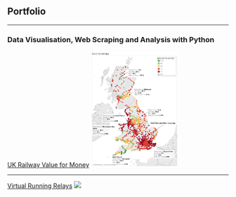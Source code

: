 ## Portfolio

---

### Data Visualisation, Web Scraping and Analysis with Python

[UK Railway Value for Money](/railway_journeys)
<img src="images/Cambridge Rail Value.png?raw=true" width="200"/>

---
[Virtual Running Relays](/virtual_running_relays)
<img src="images/images/Screenshot 2020-05-11 at 11.58.44.png?raw=true" width="200"/>

<!--
---
[Project 3 Title](http://example.com/)
<img src="images/dummy_thumbnail.jpg?raw=true"/> -->

<!--### Category Name 2-->

<!-- - [Project 1 Title](http://example.com/)
- [Project 2 Title](http://example.com/)
- [Project 3 Title](http://example.com/)
- [Project 4 Title](http://example.com/)
- [Project 5 Title](http://example.com/)-->
